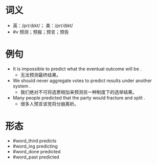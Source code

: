 # 词义
- 英：/prɪˈdɪkt/； 美：/prɪˈdɪkt/
- #v 预测；预报；预言；预告
# 例句
- It is impossible to predict what the eventual outcome will be .
	- 无法预测最终结果。
- We should never aggregate votes to predict results under another system .
	- 我们绝对不可将选票相加来预测另一种制度下的选举结果。
- Many people predicted that the party would fracture and split .
	- 很多人预言该党将分崩离析。
# 形态
- #word_third predicts
- #word_ing predicting
- #word_done predicted
- #word_past predicted
